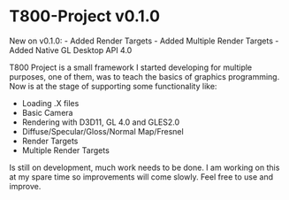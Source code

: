 # T800-Project v0.1.0

New on v0.1.0:
	- Added Render Targets
	- Added Multiple Render Targets
	- Added Native GL Desktop API 4.0

T800 Project is a small framework I started developing for multiple purposes,
one of them, was to teach the basics of graphics programming. Now is at the
stage of supporting some functionality like:

- Loading .X files
- Basic Camera
- Rendering with D3D11, GL 4.0 and GLES2.0
- Diffuse/Specular/Gloss/Normal Map/Fresnel
- Render Targets
- Multiple Render Targets

Is still on development, much work needs to be done. I am working on this at my spare time
so improvements will come slowly. Feel free to use and improve.
